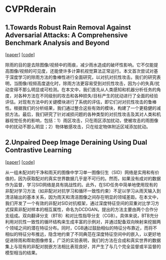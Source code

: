 # CVPRderain
## 1.Towards Robust Rain Removal Against Adversarial Attacks: A Comprehensive Benchmark Analysis and Beyond

[[paper]](https://arxiv.org/abs/2203.16931)
[[code]](https://github.com/yuyi-sd/Robust_Rain_Removal)

除雨的目的是去除图像/视频中的雨痕，减少雨水造成的破坏性影响。它不仅能提高图像/视频的可见度，还能使许多计算机视觉算法正常运行。本文首次尝试对基于深度学习的除雨方法的鲁棒性进行全面研究，以对抗对抗性攻击。我们的研究表明，当图像/视频高度退化时，除雨方法更容易受到对抗性攻击，因为小的失真/扰动变得不那么明显或可检测。在本文中，我们首先从人类感知和机器分析任务的角度，对各种方法在不同级别的攻击和各种损失/目标产生的扰动进行了全面的经验评估。对现有方法中的关键模块进行了系统的评估，即它们对对抗性攻击的鲁棒性。根据我们的分析结果，我们通过整合这些有效的模块，构建了一个更稳健的减损方法。最后，我们研究了针对减损问题的各种类型的对抗性攻击及其对人类和机器视觉任务的影响，包括：1）雨区攻击，只在雨区添加扰动，使被攻击的雨图像中的扰动不那么明显；2）物体敏感攻击，只在给定物体附近区域添加扰动。

## 2.Unpaired Deep Image Deraining Using Dual Contrastive Learning

[[paper]](https://arxiv.org/abs/2109.02973)
[[code]]( )

从一组未配对的干净和雨天的图像中学习单一图像衍生（SID）网络是实用和有价值的，因为获取配对的真实世界数据几乎是不可行的。然而，如果没有成对的数据作为监督，学习SID网络是具有挑战性的。此外，在SID任务中简单地使用现有的非配对学习方法（如非配对对抗学习和循环一致性约束）不足以学习从雨天输入到清洁输出的基本关系，因为雨天和清洁图像之间存在明显的领域差距。在本文中，我们开发了一个有效的非配对SID对抗框架，通过深度特征空间的双重对比学习方式探索非配对样本的相互属性，命名为DCDGAN。提出的方法主要由两个合作分支组成。双向翻译分支（BTB）和对比性指导分支（CGB）。具体来说，BTB充分利用对抗性一致性的循环结构来生成丰富的示例对，并通过配备双向映射来挖掘两个领域之间的潜在特征分布。同时，CGB通过鼓励相似的特征分布靠近，而将不相似的特征分布推远，隐含地约束了不同典范在深度特征空间中的嵌入，以更好地促进除雨和帮助图像修复。广泛的实验表明，我们的方法在合成和真实世界的数据集上与现有的非配对脱嵌方法相比表现良好，并产生了与几个完全监督或半监督的模型相当的结果。
